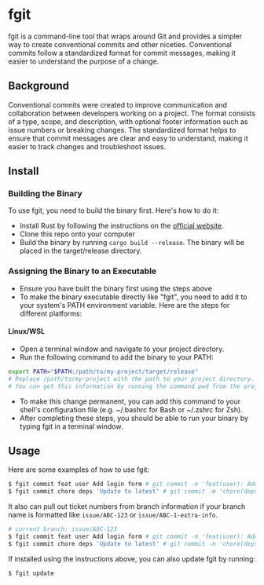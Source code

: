 # fgit

fgit is a command-line tool that wraps around Git and provides a simpler way to create conventional commits and other niceties. Conventional commits follow a standardized format for commit messages, making it easier to understand the purpose of a change.

## Background

Conventional commits were created to improve communication and collaboration between developers working on a project. The format consists of a type, scope, and description, with optional footer information such as issue numbers or breaking changes. The standardized format helps to ensure that commit messages are clear and easy to understand, making it easier to track changes and troubleshoot issues.

## Install

### Building the Binary

To use fgit, you need to build the binary first. Here's how to do it:

- Install Rust by following the instructions on the [official website](https://www.rust-lang.org/tools/install).
- Clone this repo onto your computer
- Build the binary by running `cargo build --release`. The binary will be placed in the target/release directory.

### Assigning the Binary to an Executable

- Ensure you have built the binary first using the steps above
- To make the binary executable directly like "fgit", you need to add it to your system's PATH environment variable. Here are the steps for different platforms:

#### Linux/WSL

- Open a terminal window and navigate to your project directory.
- Run the following command to add the binary to your PATH:

```bash
export PATH="$PATH:/path/to/my-project/target/release"
# Replace /path/to/my-project with the path to your project directory.
# You can get this information by running the command pwd from the project directory.
```

- To make this change permanent, you can add this command to your shell's configuration file (e.g. ~/.bashrc for Bash or ~/.zshrc for Zsh).
- After completing these steps, you should be able to run your binary by typing fgit in a terminal window.

## Usage

Here are some examples of how to use fgit:

```bash
$ fgit commit feat user Add login form # git commit -m 'feat(user): Add login form'
$ fgit commit chore deps 'Update to latest' # git commit -m 'chore(deps): Update to latest'
```

It also can pull out ticket numbers from branch information if your branch name is formatted like `issue/ABC-123` or `issue/ABC-1-extra-info`.

```bash
# current branch: issue/ABC-123
$ fgit commit feat user Add login form # git commit -m 'feat(user): Add login form [ABC-123]'
$ fgit commit chore deps 'Update to latest' # git commit -m 'chore(deps): Update to latest [ABC-123]'
```

If installed using the instructions above, you can also update fgit by running:

```bash
$ fgit update
```
